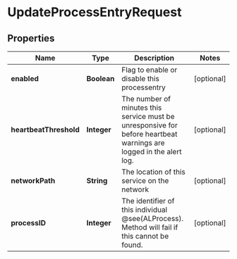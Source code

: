 

# UpdateProcessEntryRequest


## Properties

| Name | Type | Description | Notes |
|------------ | ------------- | ------------- | -------------|
|**enabled** | **Boolean** | Flag to enable or disable this processentry |  [optional] |
|**heartbeatThreshold** | **Integer** | The number of minutes this service must be unresponsive for before heartbeat warnings are logged in the alert log. |  [optional] |
|**networkPath** | **String** | The location of this service on the network |  [optional] |
|**processID** | **Integer** | The identifier of this individual @see(ALProcess). Method will fail if this cannot be found. |  [optional] |



